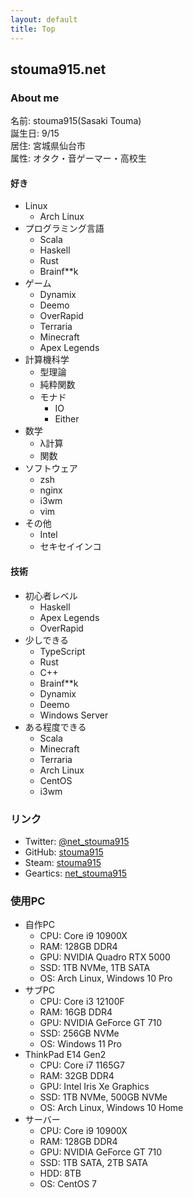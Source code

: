 ```yaml
---
layout: default
title: Top
---
```


## stouma915.net

### About me
名前: stouma915(Sasaki Touma)<br>
誕生日: 9/15<br>
居住: 宮城県仙台市<br>
属性: オタク・音ゲーマー・高校生<br>
#### 好き
- Linux
  - Arch Linux
- プログラミング言語
  - Scala
  - Haskell
  - Rust
  - Brainf\*\*k
- ゲーム
  - Dynamix
  - Deemo
  - OverRapid
  - Terraria
  - Minecraft
  - Apex Legends
- 計算機科学
  - 型理論
  - 純粋関数
  - モナド
    - IO
    - Either
- 数学
  - λ計算
  - 関数
- ソフトウェア
  - zsh
  - nginx
  - i3wm
  - vim
- その他
  - Intel
  - セキセイインコ

#### 技術
- 初心者レベル
  - Haskell
  - Apex Legends
  - OverRapid
- 少しできる
  - TypeScript
  - Rust
  - C++
  - Brainf\*\*k
  - Dynamix
  - Deemo
  - Windows Server
- ある程度できる
  - Scala
  - Minecraft
  - Terraria
  - Arch Linux
  - CentOS
  - i3wm

### リンク
* Twitter: [@net_stouma915](https://twitter.com/net_stouma915)
* GitHub: [stouma915](https://github.com/stouma915)
* Steam: [stouma915](https://steamcommunity.com/profiles/76561199242758778)
* Geartics: [net_stouma915](https://www.geartics.com/net_stouma915)

### 使用PC
- 自作PC
  - CPU: Core i9 10900X
  - RAM: 128GB DDR4
  - GPU: NVIDIA Quadro RTX 5000
  - SSD: 1TB NVMe, 1TB SATA
  - OS: Arch Linux, Windows 10 Pro
- サブPC
  - CPU: Core i3 12100F
  - RAM: 16GB DDR4
  - GPU: NVIDIA GeForce GT 710
  - SSD: 256GB NVMe
  - OS: Windows 11 Pro
- ThinkPad E14 Gen2
  - CPU: Core i7 1165G7
  - RAM: 32GB DDR4
  - GPU: Intel Iris Xe Graphics
  - SSD: 1TB NVMe, 500GB NVMe
  - OS: Arch Linux, Windows 10 Home
- サーバー
  - CPU: Core i9 10900X
  - RAM: 128GB DDR4
  - GPU: NVIDIA GeForce GT 710
  - SSD: 1TB SATA, 2TB SATA
  - HDD: 8TB
  - OS: CentOS 7
